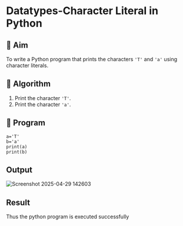# Datatypes-Character Literal in Python

## 🎯 Aim
To write a Python program that prints the characters `'T'` and `'a'` using character literals.

## 🧠 Algorithm
1. Print the character `'T'`.
2. Print the character `'a'`.

## 🧾 Program
```
a='T'
b='a'
print(a)
print(b)
```

## Output
![Screenshot 2025-04-29 142603](https://github.com/user-attachments/assets/de8fd71c-de2f-4588-991c-25ae9c53ffd2)


## Result
Thus the python program is executed successfully
